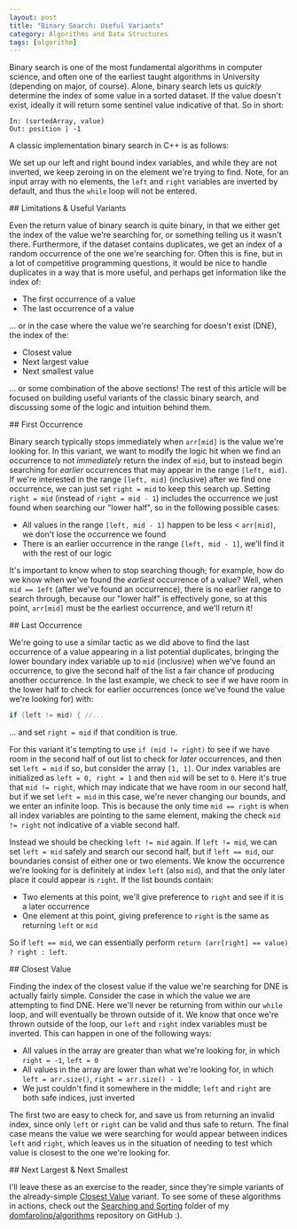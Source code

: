 ```yaml
---
layout: post
title: "Binary Search: Useful Variants"
category: Algorithms and Data Structures
tags: [algorithm]
---
```


Binary search is one of the most fundamental algorithms in computer science, and often one of the
earliest taught algorithms in University (depending on major, of course). Alone, binary search lets
us _quickly_ determine the index of some value in a sorted dataset. If the value doesn't exist, ideally
it will return some sentinel value indicative of that. So in short:

```
In: (sortedArray, value)
Out: position | -1
```

A classic implementation binary search in C++ is as follows:
<script src="https://gist.github.com/domfarolino/b9d372564fc1adc29ad9da79e9880144.js"></script>

We set up our left and right bound index variables, and while they are not inverted, we keep zeroing
in on the element we're trying to find. Note, for an input array with no elements, the `left` and `right`
variables are inverted by default, and thus the `while` loop will not be entered.

<a name="limitations-&-useful-variants">
## Limitations & Useful Variants

Even the return value of binary search is quite binary, in that we either get the index of the value we're
searching for, or something telling us it wasn't there. Furthermore, if the dataset contains duplicates,
we get an index of a random occurrence of the one we're searching for. Often this is fine, but in a lot
of competitive programming questions, it would be nice to handle duplicates in a way that is more useful,
and perhaps get information like the index of:

 - The first occurrence of a value
 - The last occurrence of a value

... or in the case where the value we're searching for doesn't exist (DNE), the index of the:

 - Closest value
 - Next largest value
 - Next smallest value

... or some combination of the above sections! The rest of this article will be focused on building
useful variants of the classic binary search, and discussing some of the logic and intuition behind them.

<a name="first-occurrence">
## First Occurrence

Binary search typically stops immediately when `arr[mid]` is the value we're looking for. In this variant, we
want to modify the logic hit when we find an occurrence to not _immediately_ return the index of `mid`, but to
instead begin searching for _earlier_ occurrences that may appear in the range `[left, mid]`. If we're interested
in the range `[left, mid]` (inclusive) after we find one occurrence, we can just set `right = mid` to keep this
search up. Setting `right = mid` (instead of `right = mid - 1`) includes the occurrence we just found when searching
our "lower half", so in the following possible cases:

 - All values in the range `[left, mid - 1]` happen to be less < `arr[mid]`, we don't lose the occurrence we found
 - There is an earlier occurrence in the range `[left, mid - 1]`, we'll find it with the rest of our logic

It's important to know when to stop searching though; for example, how do we know when we've found the _earliest_
occurrence of a value? Well, when `mid == 1eft` (after we've found an occurrence), there is no earlier range to search
through, because our "lower half" is effectively gone, so at this point, `arr[mid]` must be the earliest occurrence, and
we'll return it!

<script src="https://gist.github.com/domfarolino/193314a82e385796f8cc6f8ff814098f.js"></script>

<a name="last-occurrence">
## Last Occurrence

We're going to use a similar tactic as we did above to find the last occurrence of a value appearing in a list
potential duplicates, bringing the lower boundary index variable up to `mid` (inclusive) when we've found
an occurrence, to give the second half of the list a fair chance of producing another occurrence. In the last example,
we check to see if we have room in the lower half to check for earlier occurrences (once we've found the value we're
looking for) with:

```cpp
if (left != mid) { //...
```

... and set `right = mid` if that condition is true.

For this variant it's tempting to use `if (mid != right)` to see if we have room in the second half of out list to check for
_later_ occurrences, and then set `left = mid` if so, but consider the array `[1, 1]`. Our index variables are initialized as
`left = 0, right = 1` and then `mid` will be set to `0`. Here it's true that `mid != right`, which may indicate that we have room
in our second half, but if we set `left = mid` in this case, we're never changing our bounds, and we enter an infinite loop. This
is because the only time `mid == right` is when all index variables are pointing to the same element, making the check `mid != right`
not indicative of a viable second half.

Instead we should be checking `left != mid` again. If `left != mid`, we can set `left = mid` safely and search our second half, but if
`left == mid`, our boundaries consist of either one or two elements. We know the occurrence we're looking for is definitely at index `left`
(also `mid`), and that the only later place it could appear is `right`. If the list bounds contain:

 - Two elements at this point, we'll give preference to `right` and see if it is a later occurrence
 - One element at this point, giving preference to `right` is the same as returning `left` or `mid`

So if `left == mid`, we can essentially perform `return (arr[right] == value) ? right : left`.

<script src="https://gist.github.com/domfarolino/35b105314530e638ea173dc23f18255e.js"></script>

<a name="closest-value">
## Closest Value

Finding the index of the closest value if the value we're searching for DNE is actually fairly simple. Consider the case in which
the value we are attempting to find DNE. Here we'll never be returning from within our `while` loop, and will eventually be thrown
outside of it. We know that once we're thrown outside of the loop, our `left` and `right` index variables must be inverted.
This can happen in one of the following ways:

 - All values in the array are greater than what we're looking for, in which `right = -1`, `left = 0`
 - All values in the array are lower than what we're looking for, in which `left = arr.size()`, `right = arr.size() - 1`
 - We just couldn't find it somewhere in the middle; `left` and `right` are both safe indices, just inverted

The first two are easy to check for, and save us from returning an invalid index, since only `left` or `right` can be valid
and thus safe to return. The final case means the value we were searching for would appear between indices `left` and `right`,
which leaves us in the situation of needing to test which value is closest to the one we're looking for.

<script src="https://gist.github.com/domfarolino/47eaec6e12d2c63cf30cc7f5eaecd143.js"></script>

<a name="next-largest-&-next-smallest">
## Next Largest & Next Smallest

I'll leave these as an exercise to the reader, since they're simple variants of the already-simple [Closest Value](#closest-value) variant.
To see some of these algorithms in actions, check out the
[Searching and Sorting](https://github.com/domfarolino/algorithms/tree/master/src/algorithm_practice/Searching_And_Sorting) folder of my
[domfarolino/algorithms](https://github.com/domfarolino/algorithms) repository on GitHub :).
